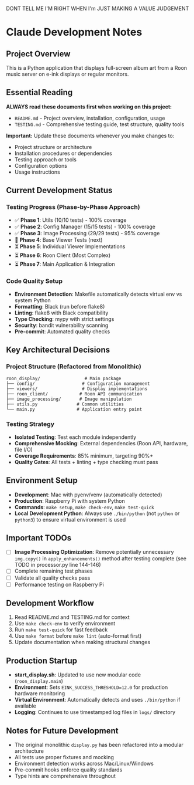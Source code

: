 DONT TELL ME I'M RIGHT WHEN I'm JUST MAKING A VALUE JUDGEMENT

# Claude Development Notes

## Project Overview
This is a Python application that displays full-screen album art from a Roon music server on e-ink displays or regular monitors.

## Essential Reading
**ALWAYS read these documents first when working on this project:**
- `README.md` - Project overview, installation, configuration, usage
- `TESTING.md` - Comprehensive testing guide, test structure, quality tools

**Important:** Update these documents whenever you make changes to:
- Project structure or architecture
- Installation procedures or dependencies
- Testing approach or tools
- Configuration options
- Usage instructions

## Current Development Status

### Testing Progress (Phase-by-Phase Approach)
- ✅ **Phase 1**: Utils (10/10 tests) - 100% coverage
- ✅ **Phase 2**: Config Manager (15/15 tests) - 100% coverage
- ✅ **Phase 3**: Image Processing (29/29 tests) - 95% coverage
- 🔄 **Phase 4**: Base Viewer Tests (next)
- ⏳ **Phase 5**: Individual Viewer Implementations
- ⏳ **Phase 6**: Roon Client (Most Complex)
- ⏳ **Phase 7**: Main Application & Integration

### Code Quality Setup
- **Environment Detection**: Makefile automatically detects virtual env vs system Python
- **Formatting**: Black (run before flake8)
- **Linting**: flake8 with Black compatibility
- **Type Checking**: mypy with strict settings
- **Security**: bandit vulnerability scanning
- **Pre-commit**: Automated quality checks

## Key Architectural Decisions

### Project Structure (Refactored from Monolithic)
```
roon_display/                 # Main package
├── config/                  # Configuration management
├── viewers/                 # Display implementations
├── roon_client/            # Roon API communication
├── image_processing/       # Image manipulation
├── utils.py               # Common utilities
└── main.py                # Application entry point
```

### Testing Strategy
- **Isolated Testing**: Test each module independently
- **Comprehensive Mocking**: External dependencies (Roon API, hardware, file I/O)
- **Coverage Requirements**: 85% minimum, targeting 90%+
- **Quality Gates**: All tests + linting + type checking must pass

## Environment Setup
- **Development**: Mac with pyenv/venv (automatically detected)
- **Production**: Raspberry Pi with system Python
- **Commands**: `make setup`, `make check-env`, `make test-quick`
- **Local Development Python**: Always use `./bin/python` (not `python` or `python3`) to ensure virtual environment is used

## Important TODOs
- [ ] **Image Processing Optimization**: Remove potentially unnecessary `img.copy()` in `apply_enhancements()` method after testing complete (see TODO in processor.py line 144-146)
- [ ] Complete remaining test phases
- [ ] Validate all quality checks pass
- [ ] Performance testing on Raspberry Pi

## Development Workflow
1. Read README.md and TESTING.md for context
2. Use `make check-env` to verify environment
3. Run `make test-quick` for fast feedback
4. Use `make format` before `make lint` (auto-format first)
5. Update documentation when making structural changes

## Production Startup
- **start_display.sh**: Updated to use new modular code (`roon_display.main`)
- **Environment**: Sets `EINK_SUCCESS_THRESHOLD=12.0` for production hardware monitoring
- **Virtual Environment**: Automatically detects and uses `./bin/python` if available
- **Logging**: Continues to use timestamped log files in `logs/` directory

## Notes for Future Development
- The original monolithic `display.py` has been refactored into a modular architecture
- All tests use proper fixtures and mocking
- Environment detection works across Mac/Linux/Windows
- Pre-commit hooks enforce quality standards
- Type hints are comprehensive throughout
